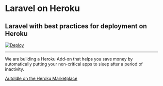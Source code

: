 # Laravel on Heroku

## Laravel with best practices for deployment on Heroku

[![Deploy](https://www.herokucdn.com/deploy/button.svg)](https://heroku.com/deploy?template=https://github.com/autoidle/laravel-heroku)



---

We are building a Heroku Add-on that helps you save money by automatically putting your non-critical apps to sleep after a period of inactivity.

[AutoIdle on the Heroku Marketplace](https://elements.heroku.com/addons/autoidle)